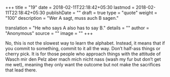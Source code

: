 +++
title        = "19"
date         = 2018-02-11T22:18:42+05:30
lastmod      = 2018-02-11T22:18:42+05:30
publishDate  = ""
draft        = true
type         = "quote"
weight       = "100"
description  = "Wer A sagt, muss auch B sagen."

translation  = "He who says A also has to say B."
details      = ""
author       = "Anonymous"
source       = ""
image        = ""
+++

No, this is not the slowest way to learn the alphabet. Instead, it means that if you commit to something, commit to it all the way. Don’t half-ass things or cherry pick. It is for those people who approach things with the attitude of Wasch mir den Pelz aber mach mich nicht nass (wash my fur but don’t get me wet), meaning they only want the outcome but not make the sacrifices that lead there.
